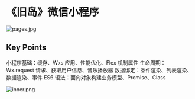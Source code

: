 # 《旧岛》微信小程序

![pages.jpg](https://s2.loli.net/2022/09/16/iY3jhvB5Hd8pVM7.jpg)

## Key Points

小程序基础：缓存、Wxs 应用、性能优化、Flex 机制属性
生命周期：Wx.request 请求、获取用户信息、音乐播放器
数据绑定：条件渲染、列表渲染、数据渲染、事件
ES6 语法：面向对象构建业务模型、Promise、Class

![inner.png](https://s2.loli.net/2022/09/16/RlU2wmYkx3Otgr8.png)
